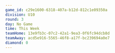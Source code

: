 ```yaml
---
game_id: c29e1600-6318-407a-b12d-812c1e09350a
division: U10
round: 3
day: No Game
time: This Week
teamHome: 13e9fb3c-07c2-42a1-9ea3-0f6fc94dcb8d
teamAway: acd5e916-5565-46f8-a17f-bc239694a0e7
diamond: 0
---
```

